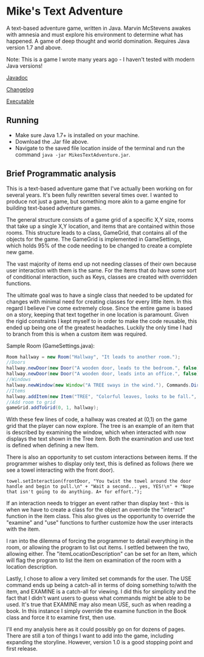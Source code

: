 # Mike's Text Adventure

A text-based adventure game, written in Java. Marvin McStevens awakes with amnesia and must explore his environment to determine what has happened. A game of deep thought and world domination. Requires Java version 1.7 and above.

Note: This is a game I wrote many years ago - I haven't tested with modern Java versions!

[Javadoc](https://github.com/kaledev/MikesTextAdventure/javadoc/index.html)

[Changelog](https://github.com/kaledev/MikesTextAdventure/changelog.txt)

[Executable](https://github.com/kaledev/MikesTextAdventure/bin/MikesTextAdventure.jar)

## Running
- Make sure Java 1.7+ is installed on your machine.
- Download the .Jar file above.
- Navigate to the saved file location inside of the terminal and run the command `java -jar MikesTextAdventure.jar`.

## Brief Programmatic analysis

This is a text-based adventure game that I've actually been working on for several years. It's been fully rewritten several times over. I wanted to produce not just a game, but something more akin to a game engine for building text-based adventure games.

The general structure consists of a game grid of a specific X,Y size, rooms that take up a single X,Y location, and items that are contained within those rooms. This structure leads to a class, GameGrid, that contains all of the objects for the game. The GameGrid is implemented in GameSettings, which holds 95% of the code needing to be changed to create a complete new game.

The vast majority of items end up not needing classes of their own because user interaction with them is the same. For the items that do have some sort of conditional interaction, such as Keys, classes are created with overridden functions.

The ultimate goal was to have a single class that needed to be updated for changes with minimal need for creating classes for every little item. In this regard I believe I've come extremely close. Since the entire game is based on a story, keeping that text together in one location is paramount. Given the rigid constraints I kept myself to in order to make the code reusable, this ended up being one of the greatest headaches. Luckily the only time I had to branch from this is when a custom item was required.

Sample Room (GameSettings.java):
```java
Room hallway = new Room("Hallway", "It leads to another room.");
//Doors
hallway.newDoor(new Door("A wooden door, leads to the bedroom.", false), Commands.Directions.WEST);
hallway.newDoor(new Door("A wooden door, leads into an office.", false), Commands.Directions.EAST);
//Windows
hallway.newWindow(new Window("A TREE sways in the wind."), Commands.Directions.NORTH);
//Items
hallway.addItem(new Item("TREE", "Colorful leaves, looks to be fall.", null, "I'm not in need of any firewood.", false, false, false));
//Add room to grid
gameGrid.addToGrid(0, 1, hallway);
```

With these few lines of code, a hallway was created at (0,1) on the game grid that the player can now explore. The tree is an example of an item that is described by examining the window, which when interacted with now displays the text shown in the Tree item. Both the examination and use text is defined when defining a new Item.

There is also an opportunity to set custom interactions between items. If the programmer wishes to display only text, this is defined as follows (here we see a towel interacting with the front door).

```
towel.setInteraction(frontDoor, "You twist the towel around the door handle and begin to pull.\n" + "Wait a second... yes, YES!\n" + "Nope that isn't going to do anything. A+ for effort.");
```

If an interaction needs to trigger an event rather than display text - this is when we have to create a class for the object an override the "interact" function in the item class. This also gives us the opportunity to override the "examine" and "use" functions to further customize how the user interacts with the item.

I ran into the dilemma of forcing the programmer to detail everything in the room, or allowing the program to list out items. I settled between the two, allowing either. The "itemLocationDescription" can be set for an Item, which will flag the program to list the item on examination of the room with a location description.

Lastly, I chose to allow a very limited set commands for the user. The USE command ends up being a catch-all in terms of doing something to/with the item, and EXAMINE is a catch-all for viewing. I did this for simplicity and the fact that I didn't want users to guess what commands might be able to be used. It's true that EXAMINE may also mean USE, such as when reading a book. In this instance I simply override the examine function in the Book class and force it to examine first, then use.

I'll end my analysis here as it could possibly go on for dozens of pages. There are still a ton of things I want to add into the game, including expanding the storyline. However, version 1.0 is a good stopping point and first release.